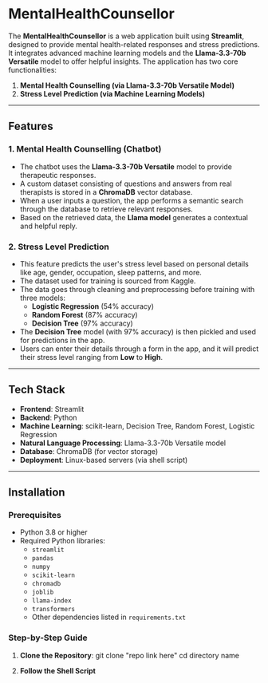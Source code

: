 # **MentalHealthCounsellor**

The **MentalHealthCounsellor** is a web application built using **Streamlit**, designed to provide mental health-related responses and stress predictions. It integrates advanced machine learning models and the **Llama-3.3-70b Versatile** model to offer helpful insights. The application has two core functionalities:

1. **Mental Health Counselling (via Llama-3.3-70b Versatile Model)**
2. **Stress Level Prediction (via Machine Learning Models)**

---

## **Features**

### **1. Mental Health Counselling (Chatbot)**
- The chatbot uses the **Llama-3.3-70b Versatile** model to provide therapeutic responses.
- A custom dataset consisting of questions and answers from real therapists is stored in a **ChromaDB** vector database.
- When a user inputs a question, the app performs a semantic search through the database to retrieve relevant responses.
- Based on the retrieved data, the **Llama model** generates a contextual and helpful reply.

### **2. Stress Level Prediction**
- This feature predicts the user's stress level based on personal details like age, gender, occupation, sleep patterns, and more.
- The dataset used for training is sourced from Kaggle.
- The data goes through cleaning and preprocessing before training with three models:
  - **Logistic Regression** (54% accuracy)
  - **Random Forest** (87% accuracy)
  - **Decision Tree** (97% accuracy)
- The **Decision Tree** model (with 97% accuracy) is then pickled and used for predictions in the app.
- Users can enter their details through a form in the app, and it will predict their stress level ranging from **Low** to **High**.

---

## **Tech Stack**
- **Frontend**: Streamlit
- **Backend**: Python
- **Machine Learning**: scikit-learn, Decision Tree, Random Forest, Logistic Regression
- **Natural Language Processing**: Llama-3.3-70b Versatile model
- **Database**: ChromaDB (for vector storage)
- **Deployment**: Linux-based servers (via shell script)

---

## **Installation**

### **Prerequisites**
- Python 3.8 or higher
- Required Python libraries:
  - `streamlit`
  - `pandas`
  - `numpy`
  - `scikit-learn`
  - `chromadb`
  - `joblib`
  - `llama-index`
  - `transformers`
  - Other dependencies listed in `requirements.txt`

### **Step-by-Step Guide**

1. **Clone the Repository**:
   git clone "repo link here"
   cd directory name

2. **Follow the Shell Script**